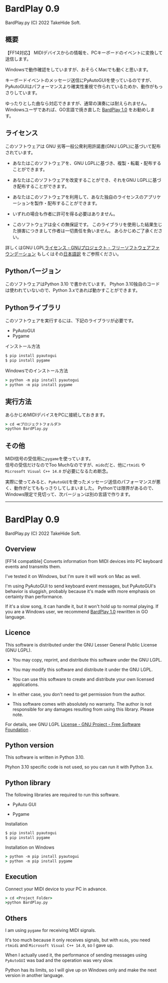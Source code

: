 # BardPlay 0.9

BardPlay.py (C) 2022 TakeHide Soft.

## 概要

【FF14対応】 MIDIデバイスからの情報を、PCキーボードのイベントに変換して送信します。

Windowsで動作確認をしていますが、おそらくMacでも動くと思います。

キーボードイベントのメッセージ送信にPyAutoGUIを使っているのですが、PyAutoGUIはパフォーマンスより確実性重視で作られているためか、動作がもっさりしています。

ゆったりとした曲なら対応できますが、通常の演奏には耐えられません。
Windowsユーザであれば、GO言語で焼き直した [BardPlay 1.0](https://github.com/TakeHider/BardPlayGo) をお勧めします。

## 

## ライセンス

このソフトウェアは GNU 劣等一般公衆利用許諾書(GNU LGPL)に基づいて配布されています。

* あなたはこのソフトウェアを、GNU LGPLに基づき、複製・転載・配布することができます。

* あなたはこのソフトウェアを改変することができ、それをGNU LGPLに基づき配布することができます。

* あなたはこのソフトウェアを利用して、あなた独自のライセンスのアプリケーションを製作・配布することができます。

* いずれの場合も作者に許可を得る必要はありません。

* このソフトウェアは全くの無保証です。
  このライブラリを使用した結果生じた損害につきまして作者は一切責任を負いません。
  あらかじめご了承ください。

詳しくはGNU LGPL[ライセンス - GNUプロジェクト - フリーソフトウェアファウンデーション](http://www.gnu.org/licenses/) もしくはその[日本語訳](https://licenses.opensource.jp/LGPL-3.0/LGPL-3.0.html) をご参照ください。

## Pythonバージョン

このソフトウェアはPython 3.10 で書かれています。
Ptyhon 3.10独自のコードは使われていないので、Python 3.xであれば動かすことができます。

## Pythonライブラリ

このソフトウェアを実行するには、下記のライブラリが必要です。

* PyAutoGUI
* Pygame

インストール方法

```cmd
$ pip install pyautogui
$ pip install pygame
```

Windowsでのインストール方法

```cmd
> python -m pip install pyautogui
> python -m pip install pygame
```

## 実行方法

あらかじめMIDIデバイスをPCに接続しておきます。

```cmd
> cd ≪プロジェクトフォルダ≫
>python BardPlay.py
```

## その他

MIDI信号の受信用に`pygame`を使っています。  
信号の受信だけなのでToo Muchなのですが、`mido`だと、他に`rtmidi` や `Microsoft Visual C++ 14.0` が必要になるため断念。

実際に使ってみると、`PyAutoGUI`を使ったメッセージ送信のパフォーマンスが悪く、動作がとてももっさりしてしまいました。
Pythonでは限界があるので、Windows限定で見切って、次バージョンは別の言語で作ります。

----

# BardPlay 0.9

BardPlay.py (C) 2022 TakeHide Soft.

## Overview

[FF14 compatible] Converts information from MIDI devices into PC keyboard events and transmits them. 

I've tested it on Windows, but I'm sure it will work on Mac as well. 

I'm using PyAutoGUI to send keyboard event messages, but PyAutoGUI's behavior is sluggish, probably because it's made with more emphasis on certainty than performance. 

If it's a slow song, it can handle it, but it won't hold up to normal playing. If you are a Windows user, we recommend [BardPlay 1.0](https://github.com/TakeHider/BardPlayGo) rewritten in GO language.

## Licence

This software is distributed under the GNU Lesser General Public License (GNU LGPL).

* You may copy, reprint, and distribute this software under the GNU LGPL.

* You may modify this software and distribute it under the GNU LGPL.

* You can use this software to create and distribute your own licensed applications.

* In either case, you don't need to get permission from the author.

* This software comes with absolutely no warranty.
  The author is not responsible for any damages resulting from using this library.
  Please note.

For details, see GNU LGPL [License - GNU Project - Free Software Foundation](http://www.gnu.org/licenses/) .

## Python version

This software is written in Python 3.10. 

Ptyhon 3.10 specific code is not used, so you can run it with Python 3.x. 

## Python library

The following libraries are required to run this software. 

* PyAuto GUI 

* Pygame 

Installation 

```cmd
$ pip install pyautogui
$ pip install pygame
```

Installation on Windows

```cmd
> python -m pip install pyautogui
> python -m pip install pygame
```

## Execution

Connect your MIDI device to your PC in advance.

```cmd
> cd <Project Folder>
>python BardPlay.py
```

## Others

 I am using `pygame` for receiving MIDI signals. 

It's too much because it only receives signals, but with `mido`, you need `rtmidi` and `Microsoft Visual C++ 14.0`, so I gave up. 

When I actually used it, the performance of sending messages using `PyAutoGUI` was bad and the operation was very slow. 

Python has its limits, so I will give up on Windows only and make the next version in another language.

